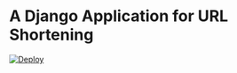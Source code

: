 # A Django Application for URL Shortening

[![Deploy](https://www.herokucdn.com/deploy/button.svg)](https://heroku.com/deploy?template=https://github.com/davidpierre21/url-shortener)
